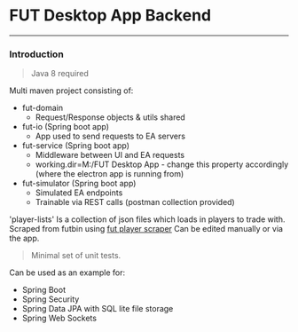 # FUT Desktop App Backend
---
### Introduction
> Java 8 required

Multi maven project consisting of:
* fut-domain
    * Request/Response objects & utils shared
* fut-io (Spring boot app)
    * App used to send requests to EA servers
* fut-service (Spring boot app)
    * Middleware between UI and EA requests
    * working.dir=M:/FUT Desktop App - change this property accordingly (where the electron app is running from)
* fut-simulator (Spring boot app)
    * Simulated EA endpoints
    * Trainable via REST calls (postman collection provided)


'player-lists' Is a collection of json files which loads in players to trade with. Scraped from futbin using [fut player scraper](https://github.com/Majed93/player-scraper) 
Can be edited manually or via the app.
> Minimal set of unit tests.

Can be used as an example for:
* Spring Boot
* Spring Security
* Spring Data JPA with SQL lite file storage
* Spring Web Sockets
